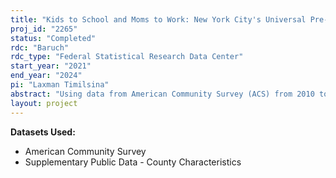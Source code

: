 ```yaml
---
title: "Kids to School and Moms to Work: New York City's Universal Pre-K Expansion and Mother's Employment"
proj_id: "2265"
status: "Completed"
rdc: "Baruch"
rdc_type: "Federal Statistical Research Data Center"
start_year: "2021"
end_year: "2024"
pi: "Laxman Timilsina"
abstract: "Using data from American Community Survey (ACS) from 2010 to 2017, this project examines the impact of New York City's expansion of universal pre-kindergarten (UPK) as of Fall of 2014 on the labor force participation of mothers with a Pre-K-eligible child.  Any child who turns 4 years old in a given year and residing in NYC for the past year is eligible for enrollment in UPK in September of the coming school year.  Comparing these mothers with other mothers whose youngest child is 1, 2 and 3 years old and with mothers living in adjacent counties in New York Metropolitan Area (NMA) to NYC, we estimate the program's impact on their labor force participation. We analyze potential heterogeneity in the effect on different sub-populations, given that the uptake of the program is more likely among socioeconomically-disadvantaged and single-mother households."
layout: project
---
```


**Datasets Used:**

  - American Community Survey 
  - Supplementary Public Data - County Characteristics 

